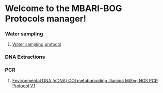 # Welcome to the MBARI-BOG Protocols manager!

### Water sampling
1. [Water sampling protocol](WaterFilteringProtocol.md)

### DNA Extractions

### PCR

1. [Environmental DNA (eDNA) COI metabarcoding Illumina MiSeq NGS PCR Protocol V.1](COIPCRProtocol.md)
